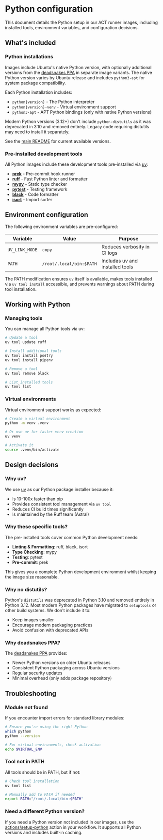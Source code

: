 # Python configuration

This document details the Python setup in our ACT runner images, including installed tools,
environment variables, and configuration decisions.

## What's included

### Python installations

Images include Ubuntu's native Python version, with optionally additional versions from the
[deadsnakes PPA](https://launchpad.net/~deadsnakes/+archive/ubuntu/ppa) in separate image variants.
The native Python version varies by Ubuntu release and includes `python3-apt` for system package
compatibility.

Each Python installation includes:

- `python{version}` - The Python interpreter
- `python{version}-venv` - Virtual environment support
- `python3-apt` - APT Python bindings (only with native Python versions)

Modern Python versions (3.12+) don't include `python-distutils` as it was deprecated in 3.10
and removed entirely. Legacy code requiring distutils may need to install it separately.

See the [main README](../README.md#available-images) for current available versions.

### Pre-installed development tools

All Python images include these development tools pre-installed via [uv](https://github.com/astral-sh/uv):

- [**prek**](https://github.com/kpumuk/prek) - Pre-commit hook runner
- [**ruff**](https://github.com/astral-sh/ruff) - Fast Python linter and formatter
- [**mypy**](https://github.com/python/mypy) - Static type checker
- [**pytest**](https://github.com/pytest-dev/pytest) - Testing framework
- [**black**](https://github.com/psf/black) - Code formatter
- [**isort**](https://github.com/PyCQA/isort) - Import sorter

## Environment configuration

The following environment variables are pre-configured:

| Variable | Value | Purpose |
|----------|-------|---------|
| `UV_LINK_MODE` | `copy` | Reduces verbosity in CI logs |
| `PATH` | `/root/.local/bin:$PATH` | Includes uv and installed tools |

The PATH modification ensures `uv` itself is available, makes tools installed via
`uv tool install` accessible, and prevents warnings about PATH during tool installation.

## Working with Python

### Managing tools

You can manage all Python tools via uv:

```bash
# Update a tool
uv tool update ruff

# Install additional tools
uv tool install poetry
uv tool install pipenv

# Remove a tool
uv tool remove black

# List installed tools
uv tool list
```

### Virtual environments

Virtual environment support works as expected:

```bash
# Create a virtual environment
python -m venv .venv

# Or use uv for faster venv creation
uv venv

# Activate it
source .venv/bin/activate
```

## Design decisions

### Why uv?

We use [uv](https://github.com/astral-sh/uv) as our Python package installer because it:

- Is 10-100x faster than pip
- Provides consistent tool management via `uv tool`
- Reduces CI build times significantly
- Is maintained by the Ruff team (Astral)

### Why these specific tools?

The pre-installed tools cover common Python development needs:

- **Linting & Formatting**: ruff, black, isort
- **Type Checking**: mypy
- **Testing**: pytest
- **Pre-commit**: prek

This gives you a complete Python development environment whilst keeping the image size
reasonable.

### Why no distutils?

Python's `distutils` was deprecated in Python 3.10 and removed entirely in Python 3.12. Most
modern Python packages have migrated to `setuptools` or other build systems. We don't include it to:

- Keep images smaller
- Encourage modern packaging practices
- Avoid confusion with deprecated APIs

### Why deadsnakes PPA?

The [deadsnakes PPA](https://launchpad.net/~deadsnakes/+archive/ubuntu/ppa) provides:

- Newer Python versions on older Ubuntu releases
- Consistent Python packaging across Ubuntu versions
- Regular security updates
- Minimal overhead (only adds package repository)

## Troubleshooting

### Module not found

If you encounter import errors for standard library modules:

```bash
# Ensure you're using the right Python
which python
python --version

# For virtual environments, check activation
echo $VIRTUAL_ENV
```

### Tool not in PATH

All tools should be in PATH, but if not:

```bash
# Check tool installation
uv tool list

# Manually add to PATH if needed
export PATH="/root/.local/bin:$PATH"
```

### Need a different Python version?

If you need a Python version not included in our images, use the
[actions/setup-python](https://github.com/actions/setup-python) action in your workflow. It
supports all Python versions and includes built-in caching.
